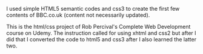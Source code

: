 I used simple HTML5 semantic codes and css3 to create the first few contents of BBC.co.uk (content not necessarily updated). 

This is the html/css project of Rob Percival's Complete Web Development course on Udemy. The instruction called for using xhtml and css2 but after I did that I converted the code to html5 and css3 after I also learned the latter two. 
